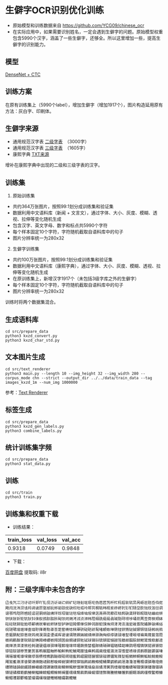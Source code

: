 # 生僻字OCR识别优化训练

- 原始模型和训练数据来自 https://github.com/YCG09/chinese_ocr
- 在实际应用中，如果需要识别姓名，一定会遇到生僻字的问题。原始模型权重包含5990个汉字，涵盖了一些生僻字，还够全。所以这里增加一些，提高生僻字的识别能力。



## 模型

[DenseNet + CTC](https://github.com/YCG09/chinese_ocr#densenet--ctc%E8%AE%AD%E7%BB%83)



## 训练方案

在原有训练集上（5990个label），增加生僻字（增加1917个），图片构造延用原有方法：灰白字、印刷体。



## 生僻字来源

- 通用规范汉字表 [二级字表](http://cidian.zwbk2009.com/index.php?title=%E9%80%9A%E7%94%A8%E8%A7%84%E8%8C%83%E6%B1%89%E5%AD%97%E8%A1%A8%EF%BC%88%E4%BA%8C%E7%BA%A7%E5%AD%97%E8%A1%A8%EF%BC%89)　（3000字）
- 通用规范汉字表 [三级字表](http://cidian.zwbk2009.com/index.php?title=%E9%80%9A%E7%94%A8%E8%A7%84%E8%8C%83%E6%B1%89%E5%AD%97%E8%A1%A8%EF%BC%88%E4%B8%89%E7%BA%A7%E5%AD%97%E8%A1%A8%EF%BC%89)　（1605字）
- 康熙字典 [TXT来源](https://github.com/7468696e6b/kangxiDictText)

增补在康熙字典中出现的二级和三级字表的汉字。



## 训练集

1. 原始训练集

- 共约364万张图片，按照99:1划分成训练集和验证集
- 数据利用中文语料库（新闻 + 文言文），通过字体、大小、灰度、模糊、透视、拉伸等变化随机生成
- 包含汉字、英文字母、数字和标点共5990个字符
- 每个样本固定10个字符，字符随机截取自语料库中的句子
- 图片分辨率统一为280x32



2. 生僻字训练集

- 共约100万张图片，按照99:1划分成训练集和验证集
- 数据利用中文语料库（康熙字典），通过字体、大小、灰度、模糊、透视、拉伸等变化随机生成
- 在原训练集上，新增汉字1917个（未包括3级字库之外的生僻字）
- 每个样本固定10个字符，字符随机截取自语料库中的句子
- 图片分辨率统一为280x32



训练时将两个数据集混合。



## 生成语料库

```
cd src/prepare_data
python3 kxzd_convert.py
python3 kxzd_char_std.py
```



## 文本图片生成

```
cd src/text_renderer
python3 main.py --length 10 --img_height 32 --img_width 280 --corpus_mode chn --strict --output_dir ../../data/train_data --tag images_kxzd_1m --num_img 1000000
```

参考：[Text Renderer](https://github.com/Sanster/text_renderer)



## 标签生成

```
cd src/prepare_data
python3 kxzd_gen_labels.py
python3 combine_labels.py
```



## 统计训练集字频

```
cd src/prepare_data
python3 stat_data.py
```



## 训练

```
cd src/train
python3 train.py
```



## 训练集和权重下载

- 训练结果：

| train_loss | val_loss | val_acc |
| ---------- | -------- | ------- |
| 0.9318     | 0.0749   | 0.9848  |



- 下载：

[百度网盘](https://pan.baidu.com/s/1MYOKmN-RUBKllAA9v4LcqQ) 提取码: il8r 



## 附：三级字库中未包含的字

```
𠙶戋氕冮汈𬣙讱圲𨙸吖钆伣𬇕䜣讻𬣞𬘓纩玘玚刬𫭟坜𫭢㧑苊苉𫇭杄杧杩尪轪𫐄旵呙𫵷岜觃岙㑇伲飏闶𣲘𣲗𬇙𬣡祃诇诐屃𫸩䢺妧𨚕驲𫘜𬘘𫘝纼玱坬坽䢼𦭜㭎𬨂𬀩𬀪岽岞峂𬬩钐钔钖垈肷饳炆泇峃𫍣𬣳𬩽鸤𬮿𬯀乸𫰛迳𬳵𬳶䌹𫠊绋玶𬍛玿韨垯垲垍鿍垴垵垏荙荛茽𬜬𦰡荭㭕䴓砄䶮轷轹𪾢昽哒𪨰峧帡钘𫓧𬬮𬬱𬬭钪钬钭俫舣鸧䏡𦙶胩飐饻炣㶲洘㳚浈浉袆陧𬘡𬳽𬘩𫄧骉珹𪟝𬍤𫭼埗埇莰𬜯莶䓖𬂩𫠆砵砫硁𨐈辀辁𬌗唝𫑡帱崁𪨶崄赆𬬸钷𬬻𬬹𬬿𬭁倻𫢸倧舯鸰脎鱽𫗧烠𬊈涍涄涢涐𬒈袯疍𨺙㛚翀𬳿𫄨绤𬘫琎珺堎堐𫮃壸㙍聍萚䓫勚䓬菍萣䓨梼梽梾厣硔鿎硙硚䴕啫𬱖𬟽啴铏𫓯𫟹铕𫟼铖铘铞铥铴鸺㿠鸼悆䝙脶鱾猄𠅤庼䴔阌淏𬇹𬍡𬤇𫍯裈𬤊𫍲谞𬯎媖婳婌𬘬𬘭𬴂𫘦绹𫟅𬘯骕𫘧堾堼㙘塅𪣻𡎚萳蒇蒈蒎蒄𬃊鹀𬷕酦詟𫐐辌𬹼晪𧿹𫶇崾嵚翙𫖮圐赑赒鿏铹𬭊铽𨱇𫓶锊锍锎𬭎锓颋筜舾𫖯腘腙𬱟鲃𫛭馉𫷷鄌遆𬮱𬊤𣸣溁溇敩裣毵𬴃𫘨缊缐骙瑓瑆䴖瑝瑔𤧛瑂蓢蓣榃榅𬪩碃𬒔䃅辒𬨎𫐓龆暕鹍𫫇赗锖𫓹锘锳锧锪𬭚锫锬𬭛䅟𬕂筻筼筶鹎艉腽鲉鲊鲌䲟𬶋𬶍鲏飔𦝼馌瘅鹒阘𫔶煃煋滠滧滘愭塱𫌀禒谫鹔𫖳戤𫘪𫘬瑧𫞩瑨瑷墘𡐓墚撖𪤗蔹槚𣗋槜𬸘酾碶𬒗𥔲碹𫚖䴗嶍圙𨱏锼𬭤锿镃镄镅鹙箨㙦鲒鲕𫚕鲖鲗鲘鲙𬶐𬶏𩽾飗𬸚鲝漖潆㽏㮾𬤝𬙂麹叇鹝慭暶䗖㠇镆镈镋镎𬭩䴘鹟𩾃鲦鲪鲬橥鹠鹡鹢潖潵澛潽𬸣禤𫍽𬴊璥璒𬞟𥕢豮𫟦𬺈𫠜鹾蹅䗛𪩘嶦𬭬𨱑𬭯篯衠鲭鲯鲺鲹𫗴亸𬸦熻燊燚燏澪黉鹨𫄷𤩽璮櫆蟏㘎𬭳镤𬭶𫔍镥镨𬭸𨱔𬭼𫔎穙簕𬸪䲠𬶟鲾𬶠鲿鳁鳂鳈鳉襕𬶨𦈡𫄸鬶𬟁鹲𥖨䗴镮镱酂簰䲢鳑鳒鹱鹯𦒍䎖瀔䴙𬙊㰀鳘𬶭𩾌鳚鳛彟颥𨟠𬶮𨭉㸌骦𬙋𤫉𬺓鳠鳡鳣礵鹴鳤𫚭
```

